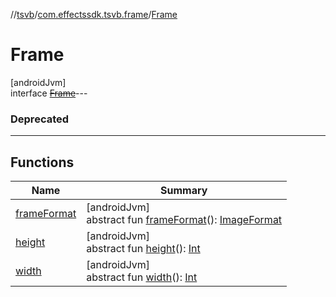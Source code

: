 //[tsvb](../../../index.md)/[com.effectssdk.tsvb.frame](../index.md)/[Frame](index.md)

# Frame

[androidJvm]\
interface [~~Frame~~](index.md)---

### Deprecated

---

## Functions

| Name | Summary |
|---|---|
| [frameFormat](frame-format.md) | [androidJvm]<br>abstract fun [frameFormat](frame-format.md)(): [ImageFormat](../-image-format/index.md) |
| [height](height.md) | [androidJvm]<br>abstract fun [height](height.md)(): [Int](https://kotlinlang.org/api/latest/jvm/stdlib/kotlin-stdlib/kotlin/-int/index.html) |
| [width](width.md) | [androidJvm]<br>abstract fun [width](width.md)(): [Int](https://kotlinlang.org/api/latest/jvm/stdlib/kotlin-stdlib/kotlin/-int/index.html) |
